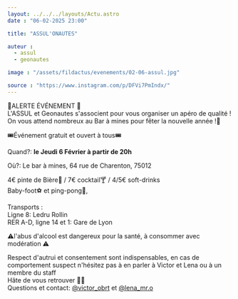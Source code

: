 ```yaml
---
layout: ../../../layouts/Actu.astro
date : "06-02-2025 23:00"

title: "ASSUL'ONAUTES"

auteur :
  - assul
  - geonautes

image : "/assets/fildactus/evenements/02-06-assul.jpg"

source : "https://www.instagram.com/p/DFVi7PmIndx/"
---
```


🚨ALERTE ÉVÉNEMENT 🚨  
L'ASSUL et Geonautes s'associent pour vous organiser un apéro de qualité !  
On vous attend nombreux au Bar à mines pour fêter la nouvelle année !🥳

🎟Événement gratuit et ouvert à tous🎟

Quand?: __le Jeudi 6 Février à partir de 20h__

Où?: Le bar à mines, 64 rue de Charenton, 75012

4€ pinte de Bière🍺 / 7€ cocktail🍸 / 4/5€ soft-drinks  
Baby-foot⚽️ et ping-pong🏓,  

Transports :  
Ligne 8: Ledru Rollin  
RER A-D, ligne 14 et 1: Gare de Lyon

⚠️l'abus d'alcool est dangereux pour la santé, à consommer avec modération ⚠️

Respect d'autrui et consentement sont indispensables, en cas de comportement suspect n'hésitez pas à en parler à Victor et Lena ou à un membre du staff  
Hâte de vous retrouver 💛💙  
Questions et contact: [@victor_obrt](https://www.instagram.com/victor_obrt/) et [@lena_mr.o](https://www.instagram.com/lena_mr.o/)